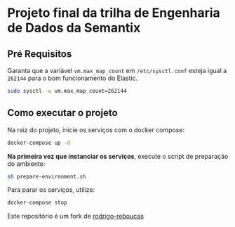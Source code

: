 # Projeto final da trilha de Engenharia de Dados da Semantix

## Pré Requisitos

Garanta que a variável `vm.max_map_count` em `/etc/sysctl.conf` esteja igual a `262144` para o bom funcionamento do Elastic.
```bash
sudo sysctl -w vm.max_map_count=262144
```

## Como executar o projeto
Na raiz do projeto, inicie os serviços com o docker compose:
```bash
docker-compose up -d
```

**Na primeira vez que instanciar os serviços**, execute o script de preparação do ambiente:
```bash
sh prepare-environment.sh
```

Para parar os serviços, utilize:
```bash
docker-compose stop
```

Este repositório é um fork de [rodrigo-reboucas](https://github.com/rodrigo-reboucas/docker-bigdata)
